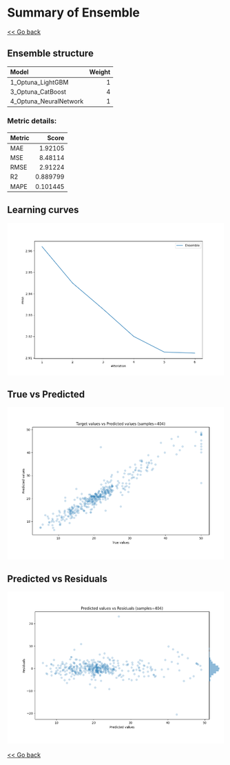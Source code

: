 # Summary of Ensemble

[<< Go back](../README.md)


## Ensemble structure
| Model                  |   Weight |
|:-----------------------|---------:|
| 1_Optuna_LightGBM      |        1 |
| 3_Optuna_CatBoost      |        4 |
| 4_Optuna_NeuralNetwork |        1 |

### Metric details:
| Metric   |    Score |
|:---------|---------:|
| MAE      | 1.92105  |
| MSE      | 8.48114  |
| RMSE     | 2.91224  |
| R2       | 0.889799 |
| MAPE     | 0.101445 |



## Learning curves
![Learning curves](learning_curves.png)
## True vs Predicted

![True vs Predicted](true_vs_predicted.png)


## Predicted vs Residuals

![Predicted vs Residuals](predicted_vs_residuals.png)



[<< Go back](../README.md)
